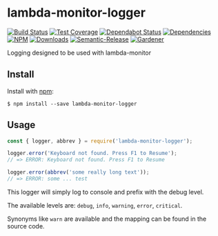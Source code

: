 # lambda-monitor-logger

[![Build Status](https://circleci.com/gh/blackflux/lambda-monitor-logger.png?style=shield)](https://circleci.com/gh/blackflux/lambda-monitor-logger)
[![Test Coverage](https://img.shields.io/coveralls/blackflux/lambda-monitor-logger/master.svg)](https://coveralls.io/github/blackflux/lambda-monitor-logger?branch=master)
[![Dependabot Status](https://api.dependabot.com/badges/status?host=github&repo=blackflux/lambda-monitor-logger)](https://dependabot.com)
[![Dependencies](https://david-dm.org/blackflux/lambda-monitor-logger/status.svg)](https://david-dm.org/blackflux/lambda-monitor-logger)
[![NPM](https://img.shields.io/npm/v/lambda-monitor-logger.svg)](https://www.npmjs.com/package/lambda-monitor-logger)
[![Downloads](https://img.shields.io/npm/dt/lambda-monitor-logger.svg)](https://www.npmjs.com/package/lambda-monitor-logger)
[![Semantic-Release](https://github.com/blackflux/js-gardener/blob/master/assets/icons/semver.svg)](https://github.com/semantic-release/semantic-release)
[![Gardener](https://github.com/blackflux/js-gardener/blob/master/assets/badge.svg)](https://github.com/blackflux/js-gardener)

Logging designed to be used with lambda-monitor

## Install

Install with [npm](https://www.npmjs.com/):

    $ npm install --save lambda-monitor-logger

## Usage

<!-- eslint-disable-next-line import/no-unresolved, import/no-extraneous-dependencies -->
```js
const { logger, abbrev } = require('lambda-monitor-logger');

logger.error('Keyboard not found. Press F1 to Resume');
// => ERROR: Keyboard not found. Press F1 to Resume

logger.error(abbrev('some really long text'));
// => ERROR: some ... test
```

This logger will simply log to console and prefix with the debug level.

The available levels are: `debug`, `info`, `warning`, `error`, `critical`.

Synonyms like `warn` are available and the mapping can be found in the source code.
